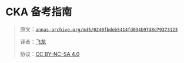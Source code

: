 # CKA 备考指南

> 原文：[`annas-archive.org/md5/0240fbdeb5414fd034b97d8d79373123`](https://annas-archive.org/md5/0240fbdeb5414fd034b97d8d79373123)
> 
> 译者：[飞龙](https://github.com/wizardforcel)
> 
> 协议：[CC BY-NC-SA 4.0](http://creativecommons.org/licenses/by-nc-sa/4.0/)